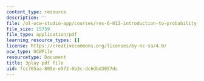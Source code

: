 ```yaml
---
content_type: resource
description: ''
file: /ol-ocw-studio-app/courses/res-6-012-introduction-to-probability-spring-2018/fcc765aa805ee5726b3cdc6dbd3057dc_strrrdJivco.pdf
file_size: 15759
file_type: application/pdf
learning_resource_types: []
license: https://creativecommons.org/licenses/by-nc-sa/4.0/
ocw_type: OCWFile
resourcetype: Document
title: 3play pdf file
uid: fcc765aa-805e-e572-6b3c-dc6dbd3057dc
---
```


